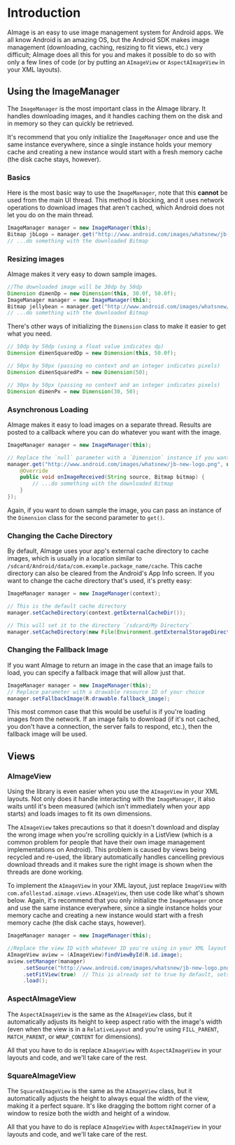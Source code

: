 # Introduction

AImage is an easy to use image management system for Android apps. We all know Android is an amazing OS, but the Android SDK
makes image management (downloading, caching, resizing to fit views, etc.) very difficult; AImage does all this for you
and makes it possible to do so with only a few lines of code (or by putting an `AImageView` or `AspectAImageView` in your XML
layouts).

## Using the ImageManager

The `ImageManager` is the most important class in the AImage library. It handles downloading images, and it handles
caching them on the disk and in memory so they can quickly be retrieved.

It's recommend that you only initialize the `ImageManager` once and use the same instance everywhere, since a single
instance holds your memory cache and creating a new instance would start with a fresh memory cache (the disk cache stays, however).

### Basics

Here is the most basic way to use the `ImageManager`, note that this **cannot** be used from the main UI thread. This method is
blocking, and it uses network operations to download images that aren't cached, which Android does not let you do on the main thread.

```java
ImageManager manager = new ImageManager(this);
Bitmap jbLogo = manager.get("http://www.android.com/images/whatsnew/jb-new-logo.png", null);
// ...do something with the downloaded Bitmap
```

### Resizing images

AImage makes it very easy to down sample images.

```java
//The downloaded image will be 30dp by 50dp
Dimension dimenDp = new Dimension(this, 30.0f, 50.0f);
ImageManager manager = new ImageManager(this);
Bitmap jellybean = manager.get("http://www.android.com/images/whatsnew/jb-new-logo.png", dimenDp);
// ...do something with the downloaded Bitmap
```

There's other ways of initializing the `Dimension` class to make it easier to get what you need.

```java
// 50dp by 50dp (using a float value indicates dp)
Dimension dimenSquaredDp = new Dimension(this, 50.0f);

// 50px by 50px (passing no context and an integer indicates pixels)
Dimension dimenSquaredPx = new Dimension(50);

// 30px by 50px (passing no context and an integer indicates pixels)
Dimension dimenPx = new Dimension(30, 50);
```

### Asynchronous Loading

AImage makes it easy to load images on a separate thread. Results are posted to a callback where
you can do whatever you want with the image.

```java
ImageManager manager = new ImageManager(this);

// Replace the `null` parameter with a `Dimension` instance if you want to down sample (like in the above example)
manager.get("http://www.android.com/images/whatsnew/jb-new-logo.png", null, new ImageListener() {
    @Override
    public void onImageReceived(String source, Bitmap bitmap) {
        // ...do something with the downloaded Bitmap
    }
});
```

Again, if you want to down sample the image, you can pass an instance of the `Dimension` class for the second parameter to `get()`.

### Changing the Cache Directory

By default, AImage uses your app's external cache directory to cache images, which is usually in a location similar to
`/sdcard/Android/data/com.example.package_name/cache`. This cache directory can also be cleared from the Android's App Info screen.
If you want to change the cache directory that's used, it's pretty easy:

```java
ImageManager manager = new ImageManager(context);

// This is the default cache directory
manager.setCacheDirectory(context.getExternalCacheDir());

// This will set it to the directory `/sdcard/My Directory`
manager.setCacheDirectory(new File(Environment.getExternalStorageDirectory(), "My Directory"));
```

### Changing the Fallback Image

If you want AImage to return an image in the case that an image fails to load, you can specify a fallback image that will allow
just that.

```java
ImageManager manager = new ImageManager(this);
// Replace parameter with a drawable resource ID of your choice
manager.setFallbackImage(R.drawable.fallback_image);
```

This most common case that this would be useful is if you're loading images from the network. If an image fails to download
(if it's not cached, you don't have a connection, the server fails to respond, etc.), then the fallback image will be used.

## Views

### AImageView

Using the library is even easier when you use the `AImageView` in your XML layouts. Not only does it handle interacting with
the `ImageManager`, it also waits until it's been measured (which isn't immediately when your app starts) and loads images
to fit its own dimensions.

The `AImageView` takes precautions so that it doesn't download and display the wrong image when you're
scrolling quickly in a ListView (which is a common problem for people that have their own image management implementations on Android).
This problem is caused by views being recycled and re-used, the library automatically handles cancelling previous download threads
and it makes sure the right image is shown when the threads are done working.

To implement the `AImageView` in your XML layout, just replace `ImageView` with `com.afollestad.aimage.views.AImageView`,
then use code like what's shown below. Again, it's recommend that you only initialize the `ImageManager` once and use the
same instance everywhere, since a single instance holds your memory cache and creating a new instance would start with a
fresh memory cache (the disk cache stays, however).

```java
ImageManager manager = new ImageManager(this);

//Replace the view ID with whatever ID you're using in your XML layout
AImageView aview = (AImageView)findViewById(R.id.image);
aview.setManager(manager)
     .setSource("http://www.android.com/images/whatsnew/jb-new-logo.png")
     .setFitView(true)  // This is already set to true by default, sets whether or not the image will be resized to fit the view
     .load();
````

### AspectAImageView

The `AspectAImageView` is the same as the `AImageView` class, but it automatically adjusts its height to keep aspect ratio with
the image's width (even when the view is in a `RelativeLayout` and you're using `FILL_PARENT`, `MATCH_PARENT`, or `WRAP_CONTENT` for dimensions).

All that you have to do is replace `AImageView` with `AspectAImageView` in your layouts and code, and we'll take care of
the rest.

### SquareAImageView

The `SquareAImageView` is the same as the `AImageView` class, but it automatically adjusts the height to always equal
the width of the view, making it a perfect square. It's like dragging the bottom right corner of a window to resize both
the width and height of a window.

All that you have to do is replace `AImageView` with `AspectAImageView` in your layouts and code, and we'll take care of
the rest.